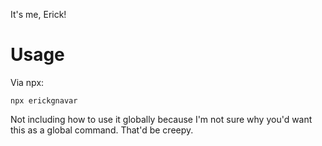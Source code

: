 It's me, Erick!

# Usage
Via npx:
```
npx erickgnavar
```

Not including how to use it globally because I'm not sure why you'd want this as a global command. That'd be creepy.
